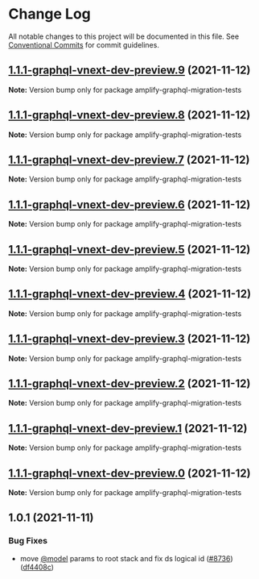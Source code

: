 # Change Log

All notable changes to this project will be documented in this file.
See [Conventional Commits](https://conventionalcommits.org) for commit guidelines.

## [1.1.1-graphql-vnext-dev-preview.9](https://github.com/aws-amplify/amplify-cli/compare/amplify-graphql-migration-tests@1.0.1...amplify-graphql-migration-tests@1.1.1-graphql-vnext-dev-preview.9) (2021-11-12)

**Note:** Version bump only for package amplify-graphql-migration-tests





## [1.1.1-graphql-vnext-dev-preview.8](https://github.com/aws-amplify/amplify-cli/compare/amplify-graphql-migration-tests@1.0.1...amplify-graphql-migration-tests@1.1.1-graphql-vnext-dev-preview.8) (2021-11-12)

**Note:** Version bump only for package amplify-graphql-migration-tests





## [1.1.1-graphql-vnext-dev-preview.7](https://github.com/aws-amplify/amplify-cli/compare/amplify-graphql-migration-tests@1.0.1...amplify-graphql-migration-tests@1.1.1-graphql-vnext-dev-preview.7) (2021-11-12)

**Note:** Version bump only for package amplify-graphql-migration-tests





## [1.1.1-graphql-vnext-dev-preview.6](https://github.com/aws-amplify/amplify-cli/compare/amplify-graphql-migration-tests@1.0.1...amplify-graphql-migration-tests@1.1.1-graphql-vnext-dev-preview.6) (2021-11-12)

**Note:** Version bump only for package amplify-graphql-migration-tests





## [1.1.1-graphql-vnext-dev-preview.5](https://github.com/aws-amplify/amplify-cli/compare/amplify-graphql-migration-tests@1.0.1...amplify-graphql-migration-tests@1.1.1-graphql-vnext-dev-preview.5) (2021-11-12)

**Note:** Version bump only for package amplify-graphql-migration-tests





## [1.1.1-graphql-vnext-dev-preview.4](https://github.com/aws-amplify/amplify-cli/compare/amplify-graphql-migration-tests@1.0.1...amplify-graphql-migration-tests@1.1.1-graphql-vnext-dev-preview.4) (2021-11-12)

**Note:** Version bump only for package amplify-graphql-migration-tests





## [1.1.1-graphql-vnext-dev-preview.3](https://github.com/aws-amplify/amplify-cli/compare/amplify-graphql-migration-tests@1.0.1...amplify-graphql-migration-tests@1.1.1-graphql-vnext-dev-preview.3) (2021-11-12)

**Note:** Version bump only for package amplify-graphql-migration-tests





## [1.1.1-graphql-vnext-dev-preview.2](https://github.com/aws-amplify/amplify-cli/compare/amplify-graphql-migration-tests@1.0.1...amplify-graphql-migration-tests@1.1.1-graphql-vnext-dev-preview.2) (2021-11-12)

**Note:** Version bump only for package amplify-graphql-migration-tests





## [1.1.1-graphql-vnext-dev-preview.1](https://github.com/aws-amplify/amplify-cli/compare/amplify-graphql-migration-tests@1.0.1...amplify-graphql-migration-tests@1.1.1-graphql-vnext-dev-preview.1) (2021-11-12)

**Note:** Version bump only for package amplify-graphql-migration-tests





## [1.1.1-graphql-vnext-dev-preview.0](https://github.com/aws-amplify/amplify-cli/compare/amplify-graphql-migration-tests@1.0.1...amplify-graphql-migration-tests@1.1.1-graphql-vnext-dev-preview.0) (2021-11-12)

**Note:** Version bump only for package amplify-graphql-migration-tests





## 1.0.1 (2021-11-11)


### Bug Fixes

* move [@model](https://github.com/model) params to root stack and fix ds logical id ([#8736](https://github.com/aws-amplify/amplify-cli/issues/8736)) ([df4408c](https://github.com/aws-amplify/amplify-cli/commit/df4408c4080949ddd638778df9ae20e763dd5824))
